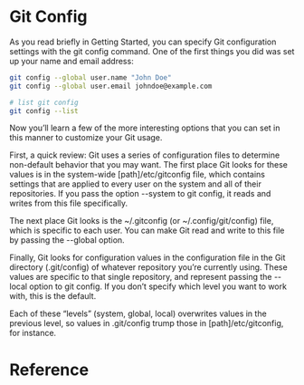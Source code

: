 # Git Config
As you read briefly in Getting Started, you can specify Git configuration settings with the git config command. One of the first things you did was set up your name and email address:
```Bash
git config --global user.name "John Doe"
git config --global user.email johndoe@example.com

# list git config
git config --list
```

Now you’ll learn a few of the more interesting options that you can set in this manner to customize your Git usage.

First, a quick review: Git uses a series of configuration files to determine non-default behavior that you may want. The first place Git looks for these values is in the system-wide [path]/etc/gitconfig file, which contains settings that are applied to every user on the system and all of their repositories. If you pass the option --system to git config, it reads and writes from this file specifically.

The next place Git looks is the ~/.gitconfig (or ~/.config/git/config) file, which is specific to each user. You can make Git read and write to this file by passing the --global option.

Finally, Git looks for configuration values in the configuration file in the Git directory (.git/config) of whatever repository you’re currently using. These values are specific to that single repository, and represent passing the --local option to git config. If you don’t specify which level you want to work with, this is the default.

Each of these “levels” (system, global, local) overwrites values in the previous level, so values in .git/config trump those in [path]/etc/gitconfig, for instance.

# Reference